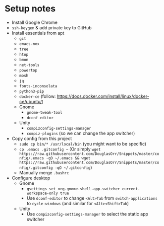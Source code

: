 # Setup notes

 - Install Google Chrome
 - `ssh-keygen` & add private key to GitHub
 - Install essentials from apt
   - `git`
   - `emacs-nox`
   - `tree`
   - `htop`
   - `bmon`
   - `net-tools`
   - `powertop`
   - `mosh`
   - `jq`
   - `fonts-inconsolata`
   - `python3-pip`
   - `docker-ce` (follow: https://docs.docker.com/install/linux/docker-ce/ubuntu/)
   - Gnome
     - `gnome-tweak-tool`
     - `dconf-editor`
   - Unity
     - `compizconfig-settings-manager`
     - `compiz-plugins` (so we can change the app switcher)
 - Copy config from this project
   - `sudo cp bin/* /usr/local/bin` (you might want to be specific)
   - `cp .emacs .gitconfig ~` (Or simply `wget https://raw.githubusercontent.com/DouglasOrr/Snippets/master/config/.emacs -qO ~/.emacs && wget https://raw.githubusercontent.com/DouglasOrr/Snippets/master/config/.gitconfig -qO ~/.gitconfig`)
   - Manually merge `.bashrc`
 - Configure desktop
   - Gnome
     - `gsettings set org.gnome.shell.app-switcher current-workspace-only true`
     - Use `dconf-editor` to change `<Alt>Tab` from `switch-applications` to `cycle-windows`
       (and similar for `<Alt><Shift>Tab`)
   - Unity
     - Use `compizconfig-settings-manager` to select the static app switcher
